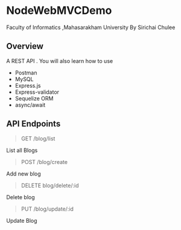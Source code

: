 # NodeWebMVCDemo

Faculty of Informatics ,Mahasarakham University By Sirichai Chulee

## Overview

A REST API . You will also learn how to use

- Postman
- MySQL
- Express.js
- Express-validator
- Sequelize ORM
- async/await

## API Endpoints

> GET /blog/list

List all Blogs

> POST /blog/create

Add new blog

> DELETE blog/delete/:id

Delete blog

> PUT /blog/update/:id

Update Blog
